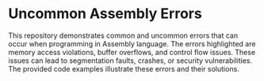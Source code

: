 # Uncommon Assembly Errors

This repository demonstrates common and uncommon errors that can occur when programming in Assembly language.  The errors highlighted are memory access violations, buffer overflows, and control flow issues. These issues can lead to segmentation faults, crashes, or security vulnerabilities. The provided code examples illustrate these errors and their solutions.